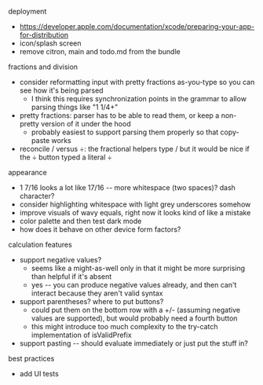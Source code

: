 deployment
- https://developer.apple.com/documentation/xcode/preparing-your-app-for-distribution
- icon/splash screen
- remove citron, main and todo.md from the bundle

fractions and division
- consider reformatting input with pretty fractions as-you-type so you can see how it's being parsed
    - I think this requires synchronization points in the grammar to allow parsing things like "1 1/4+"
- pretty fractions: parser has to be able to read them, or keep a non-pretty version of it under the hood
    - probably easiest to support parsing them properly so that copy-paste works
- reconcile / versus ÷: the fractional helpers type / but it would be nice if the ÷ button typed a literal ÷

appearance
- 1 7/16 looks a lot like 17/16 -- more whitespace (two spaces)? dash character?
- consider highlighting whitespace with light grey underscores somehow
- improve visuals of wavy equals, right now it looks kind of like a mistake
- color palette and then test dark mode
- how does it behave on other device form factors?

calculation features
- support negative values?
    - seems like a might-as-well only in that it might be more surprising than helpful if it's absent
    - yes -- you can produce negative values already, and then can't interact because they aren't valid syntax
- support parentheses? where to put buttons?
    - could put them on the bottom row with a +/- (assuming negative values are supported), but would probably need a fourth button
    - this might introduce too much complexity to the try-catch implementation of isValidPrefix
- support pasting -- should evaluate immediately or just put the stuff in?

best practices
- add UI tests
